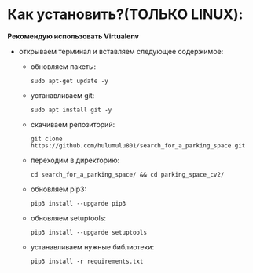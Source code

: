 # Как установить?(ТОЛЬКО LINUX):

**Рекомендую использовать Virtualenv**

* открываем терминал и вставляем следующее содержимое:
  - обновляем пакеты:

        sudo apt-get update -y
  - устанавливаем git:
  
        sudo apt install git -y
  - скачиваем репозиторий:

        git clone https://github.com/hulumulu801/search_for_a_parking_space.git
  - переходим в директорию:

        cd search_for_a_parking_space/ && cd parking_space_cv2/
  - обновляем pip3:

        pip3 install --upgarde pip3
  - обновляем setuptools:

        pip3 install --upgarde setuptools
  - устанавливаем нужные библиотеки:

        pip3 install -r requirements.txt
